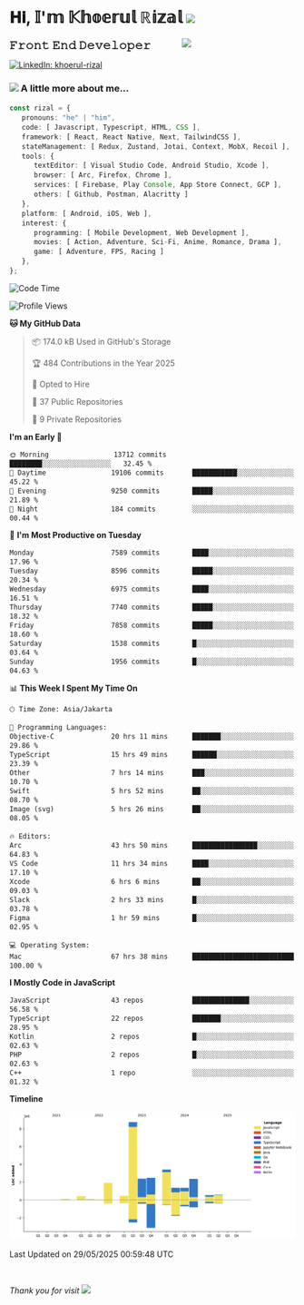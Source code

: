 <h1> 𝐇𝐢, 𝕀'𝕞 𝕂𝕙𝕠𝕖𝕣𝕦𝕝 ℝ𝕚𝕫𝕒𝕝 <img src="https://media.giphy.com/media/mGcNjsfWAjY5AEZNw6/giphy.gif" width="50"></h1>
<img align='right' src="https://media.giphy.com/media/v1.Y2lkPTc5MGI3NjExOWI2ajR2NGJubzBsZHFuaHMwajRrcDNsNXJwOG8yb3F0NjhkNXF4OSZlcD12MV9pbnRlcm5hbF9naWZfYnlfaWQmY3Q9cw/fkZukR450RQ1qnGaq9/giphy.gif" width="200">
<strong style="font-size:20px;">𝙵𝚛𝚘𝚗𝚝 𝙴𝚗𝚍 𝙳𝚎𝚟𝚎𝚕𝚘𝚙𝚎𝚛</strong>
</p></em>

[![LinkedIn: khoerul-rizal](https://img.shields.io/badge/khoerul--rizal-blue?style=flat-square&logo=Linkedin&logoColor=white&link=https://www.linkedin.com/in/khoerul-rizal/)](https://www.linkedin.com/in/khoerul-rizal/)

### <img src="https://media.giphy.com/media/VgCDAzcKvsR6OM0uWg/giphy.gif" width="50"> A little more about me...

```typescript
const rizal = {
   pronouns: "he" | "him",
   code: [ Javascript, Typescript, HTML, CSS ],
   framework: [ React, React Native, Next, TailwindCSS ],
   stateManagement: [ Redux, Zustand, Jotai, Context, MobX, Recoil ],
   tools: {
      textEditor: [ Visual Studio Code, Android Studio, Xcode ],
      browser: [ Arc, Firefox, Chrome ],
      services: [ Firebase, Play Console, App Store Connect, GCP ],
      others: [ Github, Postman, Alacritty ]
   },
   platform: [ Android, iOS, Web ],
   interest: {
      programming: [ Mobile Development, Web Development ],
      movies: [ Action, Adventure, Sci-Fi, Anime, Romance, Drama ],
      game: [ Adventure, FPS, Racing ]
   },
};
```

<!--START_SECTION:waka-->
![Code Time](http://img.shields.io/badge/Code%20Time-2%2C924%20hrs%2019%20mins-blue)

![Profile Views](http://img.shields.io/badge/Profile%20Views-0-blue)

**🐱 My GitHub Data** 

> 📦 174.0 kB Used in GitHub's Storage 
 > 
> 🏆 484 Contributions in the Year 2025
 > 
> 💼 Opted to Hire
 > 
> 📜 37 Public Repositories 
 > 
> 🔑 9 Private Repositories 
 > 
**I'm an Early 🐤** 

```text
🌞 Morning                13712 commits       ████████░░░░░░░░░░░░░░░░░   32.45 % 
🌆 Daytime                19106 commits       ███████████░░░░░░░░░░░░░░   45.22 % 
🌃 Evening                9250 commits        █████░░░░░░░░░░░░░░░░░░░░   21.89 % 
🌙 Night                  184 commits         ░░░░░░░░░░░░░░░░░░░░░░░░░   00.44 % 
```
📅 **I'm Most Productive on Tuesday** 

```text
Monday                   7589 commits        ████░░░░░░░░░░░░░░░░░░░░░   17.96 % 
Tuesday                  8596 commits        █████░░░░░░░░░░░░░░░░░░░░   20.34 % 
Wednesday                6975 commits        ████░░░░░░░░░░░░░░░░░░░░░   16.51 % 
Thursday                 7740 commits        █████░░░░░░░░░░░░░░░░░░░░   18.32 % 
Friday                   7858 commits        █████░░░░░░░░░░░░░░░░░░░░   18.60 % 
Saturday                 1538 commits        █░░░░░░░░░░░░░░░░░░░░░░░░   03.64 % 
Sunday                   1956 commits        █░░░░░░░░░░░░░░░░░░░░░░░░   04.63 % 
```


📊 **This Week I Spent My Time On** 

```text
🕑︎ Time Zone: Asia/Jakarta

💬 Programming Languages: 
Objective-C              20 hrs 11 mins      ███████░░░░░░░░░░░░░░░░░░   29.86 % 
TypeScript               15 hrs 49 mins      ██████░░░░░░░░░░░░░░░░░░░   23.39 % 
Other                    7 hrs 14 mins       ███░░░░░░░░░░░░░░░░░░░░░░   10.70 % 
Swift                    5 hrs 52 mins       ██░░░░░░░░░░░░░░░░░░░░░░░   08.70 % 
Image (svg)              5 hrs 26 mins       ██░░░░░░░░░░░░░░░░░░░░░░░   08.05 % 

🔥 Editors: 
Arc                      43 hrs 50 mins      ████████████████░░░░░░░░░   64.83 % 
VS Code                  11 hrs 34 mins      ████░░░░░░░░░░░░░░░░░░░░░   17.10 % 
Xcode                    6 hrs 6 mins        ██░░░░░░░░░░░░░░░░░░░░░░░   09.03 % 
Slack                    2 hrs 33 mins       █░░░░░░░░░░░░░░░░░░░░░░░░   03.78 % 
Figma                    1 hr 59 mins        █░░░░░░░░░░░░░░░░░░░░░░░░   02.95 % 

💻 Operating System: 
Mac                      67 hrs 38 mins      █████████████████████████   100.00 % 
```

**I Mostly Code in JavaScript** 

```text
JavaScript               43 repos            ██████████████░░░░░░░░░░░   56.58 % 
TypeScript               22 repos            ███████░░░░░░░░░░░░░░░░░░   28.95 % 
Kotlin                   2 repos             █░░░░░░░░░░░░░░░░░░░░░░░░   02.63 % 
PHP                      2 repos             █░░░░░░░░░░░░░░░░░░░░░░░░   02.63 % 
C++                      1 repo              ░░░░░░░░░░░░░░░░░░░░░░░░░   01.32 % 
```



**Timeline**

![Lines of Code chart](https://raw.githubusercontent.com/khoerulrizal/khoerulrizal/main/assets/bar_graph.png)


 Last Updated on 29/05/2025 00:59:48 UTC
<!--END_SECTION:waka-->
</details>
<br/>

<em>Thank you for visit</em> <img src="https://media.giphy.com/media/v1.Y2lkPTc5MGI3NjExcHdvNm1qZWtjaGw0ZjdwM3Z3NnY2dHlueTVuODBta2FiY20wM2YybSZlcD12MV9pbnRlcm5hbF9naWZfYnlfaWQmY3Q9cw/tV25tpdKqdFa9x81k2/giphy.gif" width="40">

